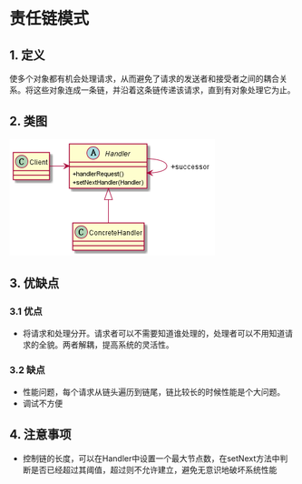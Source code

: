 # 责任链模式
## 1. 定义
使多个对象都有机会处理请求，从而避免了请求的发送者和接受者之间的耦合关系。将这些对象连成一条链，并沿着这条链传递该请求，直到有对象处理它为止。
## 2. 类图
![chain](image/chain.png)
## 3. 优缺点
### 3.1 优点
* 将请求和处理分开。请求者可以不需要知道谁处理的，处理者可以不用知道请求的全貌。两者解耦，提高系统的灵活性。
### 3.2 缺点
* 性能问题，每个请求从链头遍历到链尾，链比较长的时候性能是个大问题。
* 调试不方便
## 4. 注意事项
* 控制链的长度，可以在Handler中设置一个最大节点数，在setNext方法中判断是否已经超过其阈值，超过则不允许建立，避免无意识地破坏系统性能

